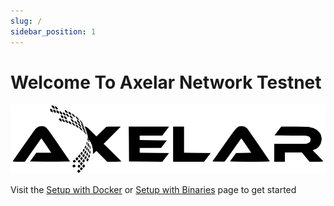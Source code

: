 ```yaml
---
slug: /
sidebar_position: 1
---
```


# Welcome To Axelar Network Testnet
![img](../docs/images/Axelar.png)

Visit the [Setup with Docker](/setup-docker.md) or [Setup with Binaries](/setup-binaries.md) page to get started
